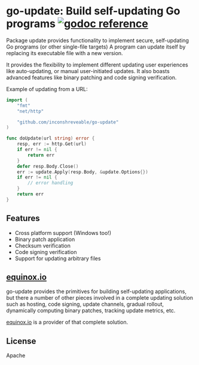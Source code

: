 # go-update: Build self-updating Go programs [![godoc reference](https://godoc.org/github.com/inconshreveable/go-update?status.png)](https://godoc.org/github.com/inconshreveable/go-update)

Package update provides functionality to implement secure, self-updating Go programs (or other single-file targets)
A program can update itself by replacing its executable file with a new version.

It provides the flexibility to implement different updating user experiences
like auto-updating, or manual user-initiated updates. It also boasts
advanced features like binary patching and code signing verification.

Example of updating from a URL:

```go
import (
    "fmt"
    "net/http"

    "github.com/inconshreveable/go-update"
)

func doUpdate(url string) error {
    resp, err := http.Get(url)
    if err != nil {
        return err
    }
    defer resp.Body.Close()
    err := update.Apply(resp.Body, &update.Options{})
    if err != nil {
        // error handling
    }
    return err
}
```

## Features

- Cross platform support (Windows too!)
- Binary patch application
- Checksum verification
- Code signing verification
- Support for updating arbitrary files

## [equinox.io](https://equinox.io)
go-update provides the primitives for building self-updating applications, but there a number of other pieces
involved in a complete updating solution such as hosting, code signing, update channels, gradual rollout,
dynamically computing binary patches, tracking update metrics, etc.

[equinox.io](https://equinox.io) is a provider of that complete solution.

## License
Apache
